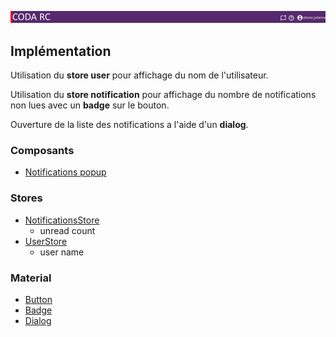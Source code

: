 ![Pasted image 20230125093144](../medias/Pasted%20image%2020230125093144.png)

## Implémentation

Utilisation du **store user** pour affichage du nom de l'utilisateur.

Utilisation du **store notification** pour affichage du nombre de notifications non lues avec un **badge** sur le bouton.

Ouverture de la liste des notifications a l'aide d'un **dialog**.

### Composants
- [Notifications popup](/Composants/Notification/NotificationsPopup)

### Stores
- [NotificationsStore](../Store/NotificationsStore.md)
	- unread count
- [UserStore](../Store/UserStore.md)
	- user name

### Material
- [Button](https://material.angular.io/components/button/overview)
- [Badge](https://material.angular.io/components/badge/overview)
- [Dialog](https://material.angular.io/components/dialog/overview)